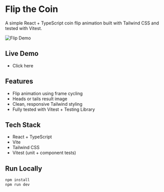 # Flip the Coin

A simple React + TypeScript coin flip animation built with Tailwind CSS and tested with Vitest.

![Flip Demo](flipCoinGif.gif)

## Live Demo

- Click here

## Features

- Flip animation using frame cycling
- Heads or tails result image
- Clean, responsive Tailwind styling
- Fully tested with Vitest + Testing Library

## Tech Stack

- React + TypeScript
- Vite
- Tailwind CSS
- Vitest (unit + component tests)

## Run Locally

```bash
npm install
npm run dev
```
